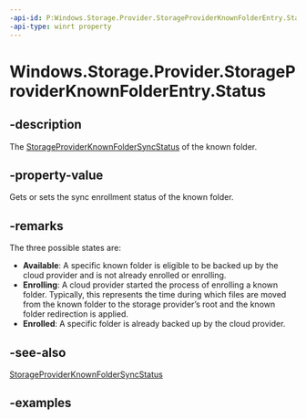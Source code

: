 ```yaml
---
-api-id: P:Windows.Storage.Provider.StorageProviderKnownFolderEntry.Status
-api-type: winrt property
---
```


# Windows.Storage.Provider.StorageProviderKnownFolderEntry.Status

<!--
public Windows.Storage.Provider.StorageProviderKnownFolderSyncStatus Status { get; set; }
-->

## -description

The [StorageProviderKnownFolderSyncStatus](storageproviderknownfoldersyncstatus.md) of the known folder.

## -property-value

Gets or sets the sync enrollment status of the known folder.

## -remarks

The three possible states are:

- **Available**: A specific known folder is eligible to be backed up by the cloud provider and is not already enrolled or enrolling.
- **Enrolling**: A cloud provider started the process of enrolling a known folder. Typically, this represents the time during which files are moved from the known folder to the storage provider’s root and the known folder redirection is applied.
- **Enrolled**: A specific folder is already backed up by the cloud provider.

## -see-also

[StorageProviderKnownFolderSyncStatus](storageproviderknownfoldersyncstatus.md)

## -examples
